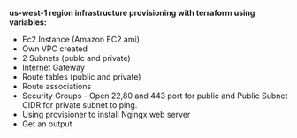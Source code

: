 **us-west-1 region infrastructure provisioning with terraform using variables:**
- Ec2 Instance (Amazon EC2 ami) 
- Own VPC created
- 2 Subnets (publc and private)
- Internet Gateway
- Route tables (public and private)
- Route associations
- Security Groups - Open 22,80 and 443 port for public and Public Subnet CIDR for private subnet to ping.
- Using provisioner to install Ngingx web server
- Get an output